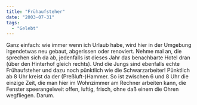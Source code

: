 ```yaml
---
title: "Frühaufsteher"
date: "2003-07-31"
tags:
  - "Gelebt"
---
```


Ganz einfach: wie immer wenn ich Urlaub habe, wird hier in der Umgebung irgendetwas neu gebaut, abgerissen oder renoviert. Nehme mal an, die sprechen sich da ab, jedenfalls ist dieses Jahr das benachbarte Hotel dran (über den Hinterhof gleich rechts). Und die Jungs sind ebenfalls echte Frühaufsteher und dazu noch pünktlich wie die Schwarzarbeiter! Pünktlich ab 8 Uhr kreist da der (Preßluft-)Hammer. So ist zwischen 6 und 8 Uhr die einzige Zeit, die man hier im Wohnzimmer am Rechner arbeiten kann, die Fenster speerangelweit offen, luftig, frisch, ohne daß einem die Ohren wegfliegen. Darum.
